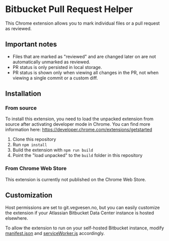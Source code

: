 # Bitbucket Pull Request Helper

This Chrome extension allows you to mark individual files or a pull request as reviewed.

## Important notes

- Files that are marked as "reviewed" and are changed later on are not automatically unmarked as reviewed.
- PR status is only persisted in local storage.
- PR status is shown only when viewing all changes in the PR, not when viewing a single commit or a custom diff.

## Installation

### From source

To install this extension, you need to load the unpacked extension from source after activating developer mode in
Chrome.
You can find more information here: https://developer.chrome.com/extensions/getstarted

1. Clone this repository
2. Run `npm install`
3. Build the extension with `npm run build`
4. Point the "load unpacked" to the `build` folder in this repository

### From Chrome Web Store

This extension is currently not published on the Chrome Web Store.

## Customization

Host permissions are set to git.vegvesen.no, but you can easily customize the extension if your Atlassian Bitbucket Data
Center instance is hosted elsewhere.

To allow the extension to run on your self-hosted Bitbucket instance, modify [manifest.json](build/manifest.json)
and [serviceWorker.js](build/serviceWorker.js) accordingly.

